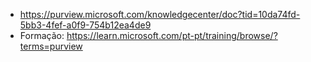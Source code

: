 

- https://purview.microsoft.com/knowledgecenter/doc?tid=10da74fd-5bb3-4fef-a0f9-754b12ea4de9
- Formação: https://learn.microsoft.com/pt-pt/training/browse/?terms=purview
